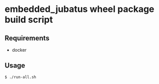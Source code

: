 embedded_jubatus wheel package build script
===========================================

Requirements
------------

* docker


Usage
-----

```
$ ./run-all.sh
```
